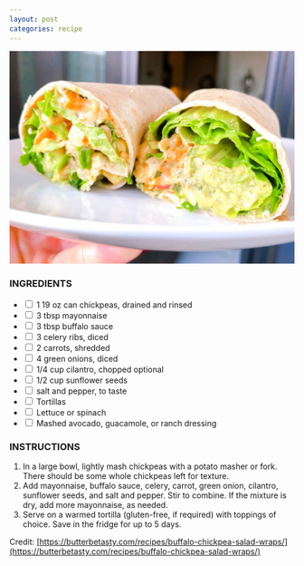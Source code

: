 ```yaml
---
layout: post
categories: recipe
---
```


![alt text](/media/2025-03-27-BUFFALO-CHICKPEA-SALAD-WRAPS.jpg "Title")
### INGREDIENTS
* <input type="checkbox" name="uchk"><label for="uchk"> 1 19 oz can chickpeas, drained and rinsed</label>
* <input type="checkbox" name="uchk"><label for="uchk"> 3 tbsp mayonnaise</label>
* <input type="checkbox" name="uchk"><label for="uchk"> 3 tbsp buffalo sauce</label>
* <input type="checkbox" name="uchk"><label for="uchk"> 3 celery ribs, diced</label>
* <input type="checkbox" name="uchk"><label for="uchk"> 2 carrots, shredded</label>
* <input type="checkbox" name="uchk"><label for="uchk"> 4 green onions, diced</label>
* <input type="checkbox" name="uchk"><label for="uchk"> 1/4 cup cilantro, chopped optional</label>
* <input type="checkbox" name="uchk"><label for="uchk"> 1/2 cup sunflower seeds</label>
* <input type="checkbox" name="uchk"><label for="uchk"> salt and pepper, to taste</label>
* <input type="checkbox" name="uchk"><label for="uchk"> Tortillas</label>
* <input type="checkbox" name="uchk"><label for="uchk"> Lettuce or spinach</label>
* <input type="checkbox" name="uchk"><label for="uchk"> Mashed avocado, guacamole, or ranch dressing</label>

### INSTRUCTIONS
1. In a large bowl, lightly mash chickpeas with a potato masher or fork. There should be some whole chickpeas left for texture.
2. Add mayonnaise, buffalo sauce, celery, carrot, green onion, cilantro, sunflower seeds, and salt and pepper. Stir to combine. If the mixture is dry, add more mayonnaise, as needed.
3. Serve on a warmed tortilla (gluten-free, if required) with toppings of choice. Save in the fridge for up to 5 days.

Credit: [https://butterbetasty.com/recipes/buffalo-chickpea-salad-wraps/](https://butterbetasty.com/recipes/buffalo-chickpea-salad-wraps/)
